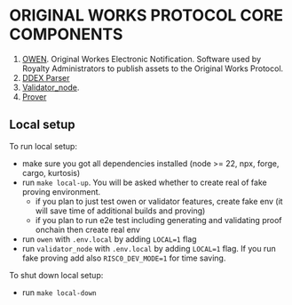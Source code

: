 # ORIGINAL WORKS PROTOCOL CORE COMPONENTS

1. [OWEN](https://github.com/originalworks/protocol-core/tree/master/owen). Original Workes Electronic Notification. Software used by Royalty Administrators to publish assets to the Original Works Protocol. 
1. [DDEX Parser](https://github.com/originalworks/protocol-core/tree/master/ddex_parser)
1. [Validator_node](https://github.com/originalworks/protocol-core/tree/master/validator_node).
1. [Prover](https://github.com/originalworks/protocol-core/tree/master/prover)


## Local setup
To run local setup:
- make sure you got all dependencies installed (node >= 22, npx, forge, cargo, kurtosis)
- run `make local-up`. You will be asked whether to create real of fake proving environment.
    - if you plan to just test owen or validator features, create fake env (it will save time of additional builds and proving)
    - if you plan to run e2e test including generating and validating proof onchain then create real env
- run `owen` with `.env.local` by adding `LOCAL=1` flag
- run `validator_node` with `.env.local` by adding `LOCAL=1` flag. If you run fake proving add also `RISC0_DEV_MODE=1` for time saving.

To shut down local setup:
 - run `make local-down`
